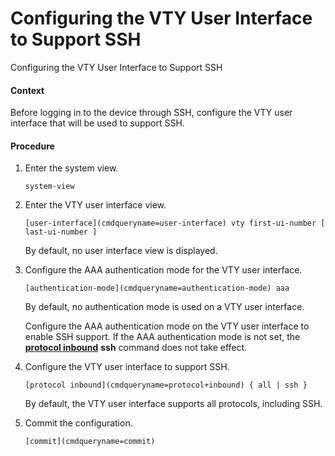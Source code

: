 Configuring the VTY User Interface to Support SSH
=================================================

Configuring the VTY User Interface to Support SSH

#### Context

Before logging in to the device through SSH, configure the VTY user interface that will be used to support SSH.


#### Procedure

1. Enter the system view.
   
   
   ```
   system-view
   ```
2. Enter the VTY user interface view.
   
   
   ```
   [user-interface](cmdqueryname=user-interface) vty first-ui-number [ last-ui-number ]
   ```
   
   By default, no user interface view is displayed.
3. Configure the AAA authentication mode for the VTY user interface.
   
   
   ```
   [authentication-mode](cmdqueryname=authentication-mode) aaa
   ```
   
   By default, no authentication mode is used on a VTY user interface.
   
   Configure the AAA authentication mode on the VTY user interface to enable SSH support. If the AAA authentication mode is not set, the [**protocol inbound**](cmdqueryname=protocol+inbound) **ssh** command does not take effect.
4. Configure the VTY user interface to support SSH.
   
   
   ```
   [protocol inbound](cmdqueryname=protocol+inbound) { all | ssh }
   ```
   
   By default, the VTY user interface supports all protocols, including SSH.
5. Commit the configuration.
   
   
   ```
   [commit](cmdqueryname=commit)
   ```